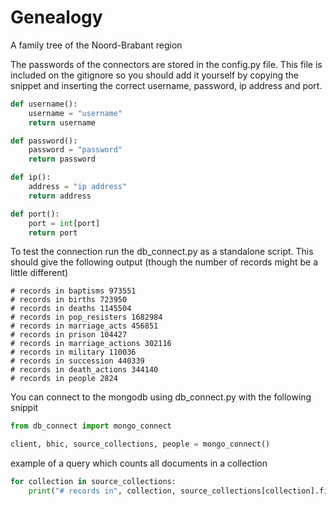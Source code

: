 # Genealogy
A family tree of the Noord-Brabant region

The passwords of the connectors are stored in the config.py file. This file is included on the gitignore so you should add it yourself by copying the snippet and inserting the correct username, password, ip address and port.

```python
def username():
    username = "username"
    return username

def password():
    password = "password"
    return password

def ip():
    address = "ip address"
    return address

def port():
    port = int[port]
    return port    
```
To test the connection run the db_connect.py as a standalone script. This should give the following output (though the number of records might be a little different)

```
# records in baptisms 973551
# records in births 723950
# records in deaths 1145504
# records in pop_resisters 1682984
# records in marriage_acts 456851
# records in prison 104427
# records in marriage_actions 302116
# records in military 110036
# records in succession 440339
# records in death_actions 344140
# records in people 2824
```

You can connect to the mongodb using db_connect.py with the following snippit

```python
from db_connect import mongo_connect

client, bhic, source_collections, people = mongo_connect()
```

example of a query which counts all documents in a collection

```python
for collection in source_collections:
    print("# records in", collection, source_collections[collection].find({}).count())

```
